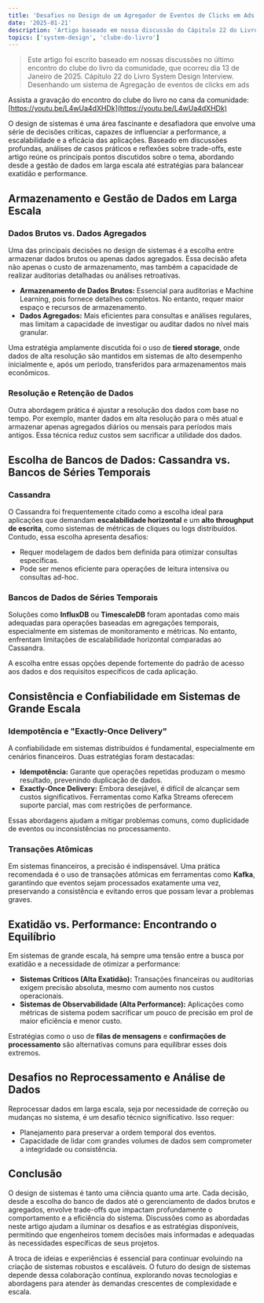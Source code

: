 ```yaml
---
title: 'Desafios no Design de um Agregador de Eventos de Clicks em Ads'
date: '2025-01-21'
description: 'Artigo baseado em nossa discussão do Cápitulo 22 do Livro System Design Interview. Desenhando um sistema de Ad Click Event Aggregation'
topics: ['system-design', 'clube-do-livro']
---
```


> Este artigo foi escrito baseado em nossas discussões no último encontro do clube do livro da comunidade, que ocorreu dia 13 de Janeiro de 2025.
> Cápitulo 22 do Livro System Design Interview. Desenhando um sistema de Agregação de eventos de clicks em ads

Assista a gravação do encontro do clube do livro no cana da comunidade: \
[https://youtu.be/L4wUa4dXHDk](https://youtu.be/L4wUa4dXHDk)


O design de sistemas é uma área fascinante e desafiadora que envolve uma série de decisões críticas, capazes de influenciar a performance, a escalabilidade e a eficácia das aplicações. Baseado em discussões profundas, análises de casos práticos e reflexões sobre trade-offs, este artigo reúne os principais pontos discutidos sobre o tema, abordando desde a gestão de dados em larga escala até estratégias para balancear exatidão e performance.

## Armazenamento e Gestão de Dados em Larga Escala

### Dados Brutos vs. Dados Agregados

Uma das principais decisões no design de sistemas é a escolha entre armazenar dados brutos ou apenas dados agregados. Essa decisão afeta não apenas o custo de armazenamento, mas também a capacidade de realizar auditorias detalhadas ou análises retroativas.

- **Armazenamento de Dados Brutos:** Essencial para auditorias e Machine Learning, pois fornece detalhes completos. No entanto, requer maior espaço e recursos de armazenamento.
- **Dados Agregados:** Mais eficientes para consultas e análises regulares, mas limitam a capacidade de investigar ou auditar dados no nível mais granular.

Uma estratégia amplamente discutida foi o uso de **tiered storage**, onde dados de alta resolução são mantidos em sistemas de alto desempenho inicialmente e, após um período, transferidos para armazenamentos mais econômicos.

### Resolução e Retenção de Dados

Outra abordagem prática é ajustar a resolução dos dados com base no tempo. Por exemplo, manter dados em alta resolução para o mês atual e armazenar apenas agregados diários ou mensais para períodos mais antigos. Essa técnica reduz custos sem sacrificar a utilidade dos dados.

## Escolha de Bancos de Dados: Cassandra vs. Bancos de Séries Temporais

### Cassandra

O Cassandra foi frequentemente citado como a escolha ideal para aplicações que demandam **escalabilidade horizontal** e um **alto throughput de escrita**, como sistemas de métricas de cliques ou logs distribuídos. Contudo, essa escolha apresenta desafios:

- Requer modelagem de dados bem definida para otimizar consultas específicas.
- Pode ser menos eficiente para operações de leitura intensiva ou consultas ad-hoc.

### Bancos de Dados de Séries Temporais

Soluções como **InfluxDB** ou **TimescaleDB** foram apontadas como mais adequadas para operações baseadas em agregações temporais, especialmente em sistemas de monitoramento e métricas. No entanto, enfrentam limitações de escalabilidade horizontal comparadas ao Cassandra.

A escolha entre essas opções depende fortemente do padrão de acesso aos dados e dos requisitos específicos de cada aplicação.

## Consistência e Confiabilidade em Sistemas de Grande Escala

### Idempotência e "Exactly-Once Delivery"

A confiabilidade em sistemas distribuídos é fundamental, especialmente em cenários financeiros. Duas estratégias foram destacadas:

- **Idempotência:** Garante que operações repetidas produzam o mesmo resultado, prevenindo duplicação de dados.
- **Exactly-Once Delivery:** Embora desejável, é difícil de alcançar sem custos significativos. Ferramentas como Kafka Streams oferecem suporte parcial, mas com restrições de performance.

Essas abordagens ajudam a mitigar problemas comuns, como duplicidade de eventos ou inconsistências no processamento.

### Transações Atômicas

Em sistemas financeiros, a precisão é indispensável. Uma prática recomendada é o uso de transações atômicas em ferramentas como **Kafka**, garantindo que eventos sejam processados exatamente uma vez, preservando a consistência e evitando erros que possam levar a problemas graves.

## Exatidão vs. Performance: Encontrando o Equilíbrio

Em sistemas de grande escala, há sempre uma tensão entre a busca por exatidão e a necessidade de otimizar a performance:

- **Sistemas Críticos (Alta Exatidão):** Transações financeiras ou auditorias exigem precisão absoluta, mesmo com aumento nos custos operacionais.
- **Sistemas de Observabilidade (Alta Performance):** Aplicações como métricas de sistema podem sacrificar um pouco de precisão em prol de maior eficiência e menor custo.

Estratégias como o uso de **filas de mensagens** e **confirmações de processamento** são alternativas comuns para equilibrar esses dois extremos.

## Desafios no Reprocessamento e Análise de Dados

Reprocessar dados em larga escala, seja por necessidade de correção ou mudanças no sistema, é um desafio técnico significativo. Isso requer:

- Planejamento para preservar a ordem temporal dos eventos.
- Capacidade de lidar com grandes volumes de dados sem comprometer a integridade ou consistência.

## Conclusão

O design de sistemas é tanto uma ciência quanto uma arte. Cada decisão, desde a escolha do banco de dados até o gerenciamento de dados brutos e agregados, envolve trade-offs que impactam profundamente o comportamento e a eficiência do sistema. Discussões como as abordadas neste artigo ajudam a iluminar os desafios e as estratégias disponíveis, permitindo que engenheiros tomem decisões mais informadas e adequadas às necessidades específicas de seus projetos.

A troca de ideias e experiências é essencial para continuar evoluindo na criação de sistemas robustos e escaláveis. O futuro do design de sistemas depende dessa colaboração contínua, explorando novas tecnologias e abordagens para atender às demandas crescentes de complexidade e escala.
